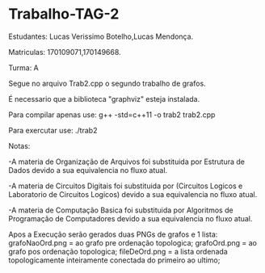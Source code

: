 # Trabalho-TAG-2

Estudantes: Lucas Verissimo Botelho,Lucas Mendonça.

Matriculas: 170109071,170149668.

Turma: A

Segue no arquivo Trab2.cpp o segundo trabalho de grafos.

É necessario que a biblioteca "graphviz" esteja instalada.

Para compilar apenas use: g++ -std=c++11 -o trab2 trab2.cpp

Para exercutar use: ./trab2

Notas:

-A materia de Organização de Arquivos foi substituida por Estrutura de Dados devido a sua equivalencia no fluxo atual.

-A materia de Circuitos Digitais foi substituida por (Circuitos Logicos e Laboratorio de Circuitos Logicos) devido a sua equivalencia no fluxo atual.

-A materia de Computação Basica foi substituida por Algoritmos de Programação de Computadores devido a sua equivalencia no fluxo atual.


Apos a Execução serão gerados duas PNGs de grafos e 1 lista:
    grafoNaoOrd.png = ao grafo pre ordenação topologica;
    grafoOrd.png = ao grafo pos ordenação topologica;
    fileDeOrd.png = a lista ordenada topologicamente inteiramente conectada do primeiro ao ultimo;
    


